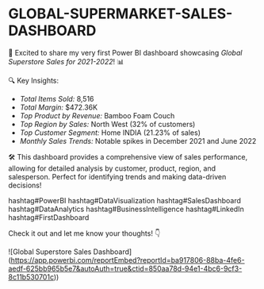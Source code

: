 # GLOBAL-SUPERMARKET-SALES-DASHBOARD

🚀 Excited to share my very first Power BI dashboard showcasing *Global Superstore Sales for 2021-2022*! 📊

🔍 Key Insights:
- *Total Items Sold:* 8,516
- *Total Margin:* $472.36K
- *Top Product by Revenue:* Bamboo Foam Couch
- *Top Region by Sales:* North West (32% of customers)
- *Top Customer Segment:* Home INDIA (21.23% of sales)
- *Monthly Sales Trends:* Notable spikes in December 2021 and June 2022

🛠 This dashboard provides a comprehensive view of sales performance, allowing for detailed analysis by customer, product, region, and salesperson. Perfect for identifying trends and making data-driven decisions!

hashtag#PowerBI hashtag#DataVisualization hashtag#SalesDashboard hashtag#DataAnalytics hashtag#BusinessIntelligence hashtag#LinkedIn hashtag#FirstDashboard

Check it out and let me know your thoughts! 👇

![Global Superstore Sales Dashboard] (https://app.powerbi.com/reportEmbed?reportId=ba917806-88ba-4fe6-aedf-625bb965b5e7&autoAuth=true&ctid=850aa78d-94e1-4bc6-9cf3-8c11b530701c))

